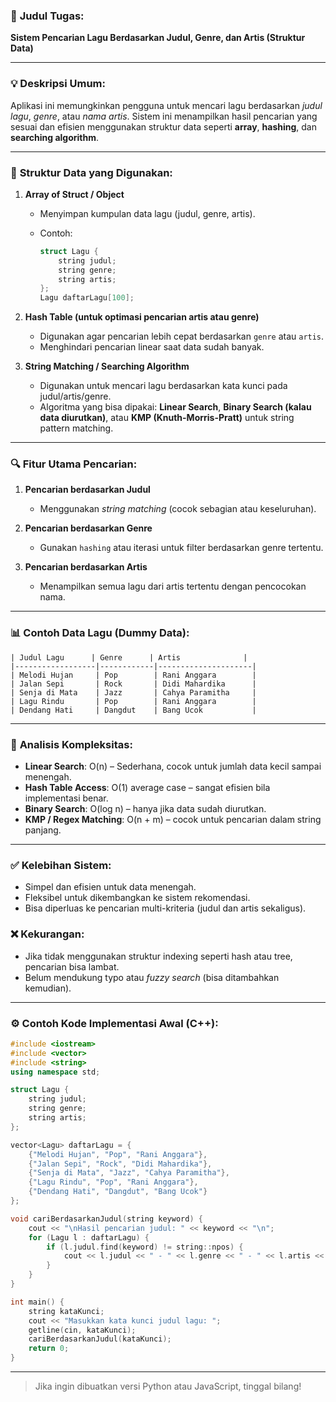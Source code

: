 ### 📌 **Judul Tugas**:

**Sistem Pencarian Lagu Berdasarkan Judul, Genre, dan Artis (Struktur Data)**

---

### 💡 **Deskripsi Umum**:

Aplikasi ini memungkinkan pengguna untuk mencari lagu berdasarkan *judul lagu*, *genre*, atau *nama artis*. Sistem ini menampilkan hasil pencarian yang sesuai dan efisien menggunakan struktur data seperti **array**, **hashing**, dan **searching algorithm**.

---

### 🔧 **Struktur Data yang Digunakan**:

1. **Array of Struct / Object**

   * Menyimpan kumpulan data lagu (judul, genre, artis).
   * Contoh:

     ```cpp
     struct Lagu {
         string judul;
         string genre;
         string artis;
     };
     Lagu daftarLagu[100];
     ```

2. **Hash Table (untuk optimasi pencarian artis atau genre)**

   * Digunakan agar pencarian lebih cepat berdasarkan `genre` atau `artis`.
   * Menghindari pencarian linear saat data sudah banyak.

3. **String Matching / Searching Algorithm**

   * Digunakan untuk mencari lagu berdasarkan kata kunci pada judul/artis/genre.
   * Algoritma yang bisa dipakai: **Linear Search**, **Binary Search (kalau data diurutkan)**, atau **KMP (Knuth-Morris-Pratt)** untuk string pattern matching.

---

### 🔍 **Fitur Utama Pencarian**:

1. **Pencarian berdasarkan Judul**

   * Menggunakan *string matching* (cocok sebagian atau keseluruhan).

2. **Pencarian berdasarkan Genre**

   * Gunakan `hashing` atau iterasi untuk filter berdasarkan genre tertentu.

3. **Pencarian berdasarkan Artis**

   * Menampilkan semua lagu dari artis tertentu dengan pencocokan nama.

---

### 📊 **Contoh Data Lagu** (Dummy Data):

```plaintext
| Judul Lagu      | Genre      | Artis              |
|------------------|------------|---------------------|
| Melodi Hujan     | Pop        | Rani Anggara        |
| Jalan Sepi       | Rock       | Didi Mahardika      |
| Senja di Mata    | Jazz       | Cahya Paramitha     |
| Lagu Rindu       | Pop        | Rani Anggara        |
| Dendang Hati     | Dangdut    | Bang Ucok           |
```

---

### 🧐 **Analisis Kompleksitas**:

* **Linear Search**: O(n) – Sederhana, cocok untuk jumlah data kecil sampai menengah.
* **Hash Table Access**: O(1) average case – sangat efisien bila implementasi benar.
* **Binary Search**: O(log n) – hanya jika data sudah diurutkan.
* **KMP / Regex Matching**: O(n + m) – cocok untuk pencarian dalam string panjang.

---

### ✅ **Kelebihan Sistem**:

* Simpel dan efisien untuk data menengah.
* Fleksibel untuk dikembangkan ke sistem rekomendasi.
* Bisa diperluas ke pencarian multi-kriteria (judul dan artis sekaligus).

### ❌ **Kekurangan**:

* Jika tidak menggunakan struktur indexing seperti hash atau tree, pencarian bisa lambat.
* Belum mendukung typo atau *fuzzy search* (bisa ditambahkan kemudian).

---

### ⚙️ **Contoh Kode Implementasi Awal (C++)**:

```cpp
#include <iostream>
#include <vector>
#include <string>
using namespace std;

struct Lagu {
    string judul;
    string genre;
    string artis;
};

vector<Lagu> daftarLagu = {
    {"Melodi Hujan", "Pop", "Rani Anggara"},
    {"Jalan Sepi", "Rock", "Didi Mahardika"},
    {"Senja di Mata", "Jazz", "Cahya Paramitha"},
    {"Lagu Rindu", "Pop", "Rani Anggara"},
    {"Dendang Hati", "Dangdut", "Bang Ucok"}
};

void cariBerdasarkanJudul(string keyword) {
    cout << "\nHasil pencarian judul: " << keyword << "\n";
    for (Lagu l : daftarLagu) {
        if (l.judul.find(keyword) != string::npos) {
            cout << l.judul << " - " << l.genre << " - " << l.artis << endl;
        }
    }
}

int main() {
    string kataKunci;
    cout << "Masukkan kata kunci judul lagu: ";
    getline(cin, kataKunci);
    cariBerdasarkanJudul(kataKunci);
    return 0;
}
```

---

> Jika ingin dibuatkan versi Python atau JavaScript, tinggal bilang!
